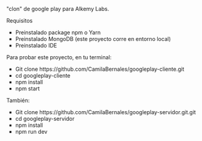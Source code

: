 <p>"clon" de google play para Alkemy Labs.</p>
<p>Requisitos</p>
<ul>
  <li type="square">Preinstalado package npm o Yarn</li>
  <li type="square">Preinstalado MongoDB (este proyecto corre en entorno local)</li>
  <li type="square">Preinstalado IDE</li>
</ul>
  Para probar este proyecto, en tu terminal:
</p>

<ul>
  <li type="square">Git clone https://github.com/CamilaBernales/googleplay-cliente.git</li>
  <li type="square">cd googleplay-cliente</li>
  <li type="square">npm install</li>
  <li type="square">npm start</li>
</ul>
<p>
 También:
</p>
<ul>
  <li type="square">Git clone https://github.com/CamilaBernales/googleplay-servidor.git.git</li>
  <li type="square">cd googleplay-servidor</li>
  <li type="square">npm install</li>
  <li type="square">npm run dev</li>
</ul>